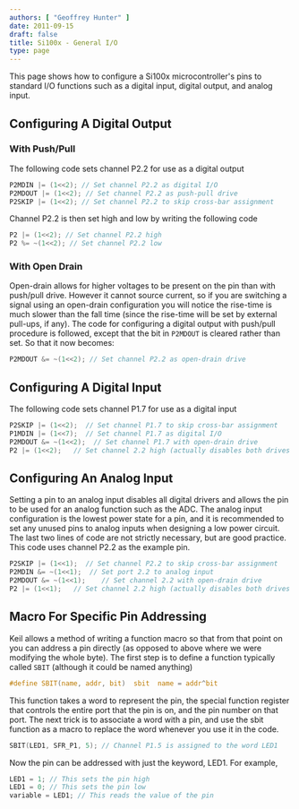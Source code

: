 ```yaml
---
authors: [ "Geoffrey Hunter" ]
date: 2011-09-15
draft: false
title: Si100x - General I/O
type: page
---
```


This page shows how to configure a Si100x microcontroller's pins to standard I/O functions such as a digital input, digital output, and analog input.


## Configuring A Digital Output

### With Push/Pull

The following code sets channel P2.2 for use as a digital output

```c
P2MDIN |= (1<<2); // Set channel P2.2 as digital I/O
P2MDOUT |= (1<<2); // Set channel P2.2 as push-pull drive
P2SKIP |= (1<<2); // Set channel P2.2 to skip cross-bar assignment
```

Channel P2.2 is then set high and low by writing the following code

```c
P2 |= (1<<2); // Set channel P2.2 high
P2 %= ~(1<<2); // Set channel P2.2 low
```

### With Open Drain

Open-drain allows for higher voltages to be present on the pin than with push/pull drive. However it cannot source current, so if you are switching a signal using an open-drain configuration you will notice the rise-time is much slower than the fall time (since the rise-time will be set by external pull-ups, if any). The code for configuring a digital output with push/pull procedure is followed, except that the bit in `P2MDOUT` is cleared rather than set. So that it now becomes:

```c
P2MDOUT &= ~(1<<2); // Set channel P2.2 as open-drain drive
```

## Configuring A Digital Input

The following code sets channel P1.7 for use as a digital input

```c
P2SKIP |= (1<<2);  // Set channel P1.7 to skip cross-bar assignment
P1MDIN |= (1<<7);  // Set channel P1.7 as digital I/O
P2MDOUT &= ~(1<<2);  // Set channel P1.7 with open-drain drive
P2 |= (1<<2);   // Set channel 2.2 high (actually disables both drives since open-drain)
```

## Configuring An Analog Input

Setting a pin to an analog input disables all digital drivers and allows the pin to be used for an analog function such as the ADC. The analog input configuration is the lowest power state for a pin, and it is recommended to set any unused pins to analog inputs when designing a low power circuit. The last two lines of code are not strictly necessary, but are good practice. This code uses channel P2.2 as the example pin.

```c
P2SKIP |= (1<<1);  // Set channel P2.2 to skip cross-bar assignment
P2MDIN &= ~(1<<1);  // Set port 2.2 to analog input
P2MDOUT &= ~(1<<1);    // Set channel 2.2 with open-drain drive
P2 |= (1<<1);   // Set channel 2.2 high (actually disables both drives since open-drain)
```

## Macro For Specific Pin Addressing

Keil allows a method of writing a function macro so that from that point on you can address a pin directly (as opposed to above where we were modifying the whole byte). The first step is to define a function typically called `SBIT` (although it could be named anything)

```c
#define SBIT(name, addr, bit)  sbit  name = addr^bit
```

This function takes a word to represent the pin, the special function register that controls the entire port that the pin is on, and the pin number on that port. The next trick is to associate a word with a pin, and use the sbit function as a macro to replace the word whenever you use it in the code.

```c
SBIT(LED1, SFR_P1, 5); // Channel P1.5 is assigned to the word LED1
```

Now the pin can be addressed with just the keyword, LED1. For example,

```c
LED1 = 1; // This sets the pin high
LED1 = 0; // This sets the pin low
variable = LED1; // This reads the value of the pin
```